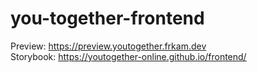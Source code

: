 # you-together-frontend

Preview: https://preview.youtogether.frkam.dev <br>
Storybook: https://youtogether-online.github.io/frontend/ <br>

